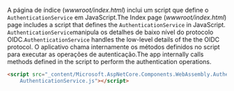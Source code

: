 <span data-ttu-id="176dd-101">A página de índice (*wwwroot/index.html*) inclui um script que define o `AuthenticationService` em JavaScript.</span><span class="sxs-lookup"><span data-stu-id="176dd-101">The Index page (*wwwroot/index.html*) page includes a script that defines the `AuthenticationService` in JavaScript.</span></span> <span data-ttu-id="176dd-102">`AuthenticationService`manipula os detalhes de baixo nível do protocolo OIDC.</span><span class="sxs-lookup"><span data-stu-id="176dd-102">`AuthenticationService` handles the low-level details of the the OIDC protocol.</span></span> <span data-ttu-id="176dd-103">O aplicativo chama internamente os métodos definidos no script para executar as operações de autenticação.</span><span class="sxs-lookup"><span data-stu-id="176dd-103">The app internally calls methods defined in the script to perform the authentication operations.</span></span>

```html
<script src="_content/Microsoft.AspNetCore.Components.WebAssembly.Authentication/
    AuthenticationService.js"></script>
```

